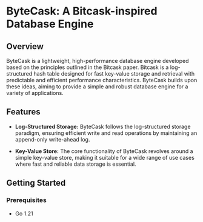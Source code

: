 # ByteCask: A Bitcask-inspired Database Engine

## Overview

ByteCask is a lightweight, high-performance database engine developed based on the principles outlined in the Bitcask paper. Bitcask is a log-structured hash table designed for fast key-value storage and retrieval with predictable and efficient performance characteristics. ByteCask builds upon these ideas, aiming to provide a simple and robust database engine for a variety of applications.

## Features

- **Log-Structured Storage:** ByteCask follows the log-structured storage paradigm, ensuring efficient write and read operations by maintaining an append-only write-ahead log.

- **Key-Value Store:** The core functionality of ByteCask revolves around a simple key-value store, making it suitable for a wide range of use cases where fast and reliable data storage is essential.


## Getting Started

### Prerequisites

- Go 1.21